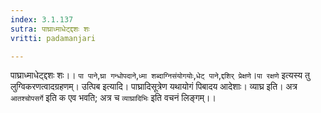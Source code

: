 ```yaml
---
index: 3.1.137
sutra: पाघ्राध्माधेट्द्दशः शः
vritti: padamanjari

---
```

पाघ्राध्माधेट्द्दशः शः।। `पा पाने`,`घ्रा गन्धोपदाने`,`ध्मा शब्दाग्निसंयोगयोः`,`धेट् पाने`,`द्दशिर् प्रेक्षणे`।`पा रक्षणे` इत्यस्य तु लुग्विकरणत्वादग्रहणम्। उत्पिब इत्यादि। पाघ्रादिसूत्रेण यथायोगं पिबादय आदेशाः। व्याघ्र इति। अत्र `आतश्चोपसर्गे` इति क एव भवति; अत्र च `व्याघ्रादिभिः` इति वचनं लिङ्गम्।।
